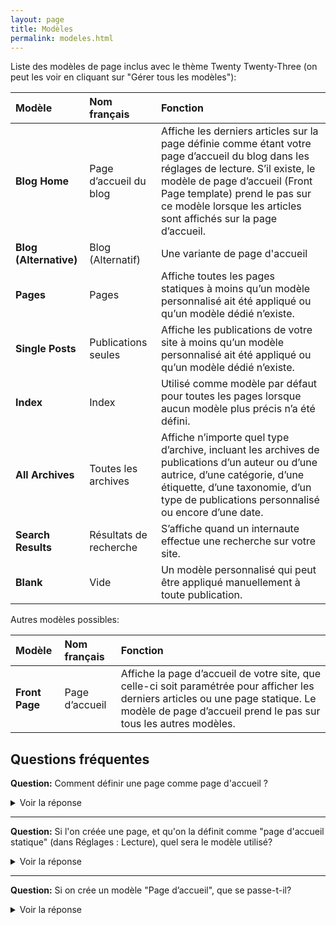 ```yaml
---
layout: page
title: Modèles
permalink: modeles.html
---
```


Liste des modèles de page inclus avec le thème Twenty Twenty-Three (on peut les voir en cliquant sur "Gérer tous les modèles"): 

| Modèle  | Nom français | Fonction             |
|:------- |:-------------|:-------------------- |
| **Blog Home** | Page d’accueil du blog | Affiche les derniers articles sur la page définie comme étant votre page d’accueil du blog dans les réglages de lecture. S’il existe, le modèle de page d’accueil (Front Page template) prend le pas sur ce modèle lorsque les articles sont affichés sur la page d’accueil. |
| **Blog (Alternative)** | Blog (Alternatif) | Une variante de page d'accueil  |
|  **Pages** | Pages | Affiche toutes les pages statiques à moins qu’un modèle personnalisé ait été appliqué ou qu’un modèle dédié n’existe. |
|  **Single Posts** | Publications seules | Affiche les publications de votre site à moins qu’un modèle personnalisé ait été appliqué ou qu’un modèle dédié n’existe. |
|  **Index** | Index | Utilisé comme modèle par défaut pour toutes les pages lorsque aucun modèle plus précis n’a été défini. |
|  **All Archives** | Toutes les archives | Affiche n’importe quel type d’archive, incluant les archives de publications d’un auteur ou d’une autrice, d’une catégorie, d’une étiquette, d’une taxonomie, d’un type de publications personnalisé ou encore d’une date.  |
|  **Search Results** | Résultats de recherche | S’affiche quand un internaute effectue une recherche sur votre site. |
|  **Blank** | Vide| Un modèle personnalisé qui peut être appliqué manuellement à toute publication. |

Autres modèles possibles:

| Modèle  | Nom français | Fonction             |
|:------- |:-------------|:-------------------- |
| **Front Page** | Page d’accueil | Affiche la page d’accueil de votre site, que celle-ci soit paramétrée pour afficher les derniers articles ou une page statique. Le modèle de page d’accueil prend le pas sur tous les autres modèles. |

## Questions fréquentes

**Question:** Comment définir une page comme page d'accueil ?

<details>
  <summary>Voir la réponse</summary>
  <p>Par défaut, la page d'accueil est gérée par un modèle qui se nome "Page d'accueil du blog" (en anglais: "Blog Home").</p>
</details>

---

**Question:** Si l'on créée une page, et qu'on la définit comme "page d'accueil statique" (dans Réglages : Lecture), quel sera le modèle utilisé?

<details>
  <summary>Voir la réponse</summary>
  <p>Avec cette configuration, la page d'accueil va utiliser le modèle "Pages".</p>
</details>

---

**Question:** Si on crée un modèle "Page d’accueil", que se passe-t-il?

<details>
  <summary>Voir la réponse</summary>
  <p>Le modèle « Page d’accueil » (en anglais : Front Page) est un modèle spécial qui a la propriété suivante: "Affiche la page d’accueil de votre site, que celle-ci soit paramétrée pour afficher les derniers articles ou une page statique. Le modèle de page d’accueil prend le pas sur tous les autres modèles.</p>
</details>
